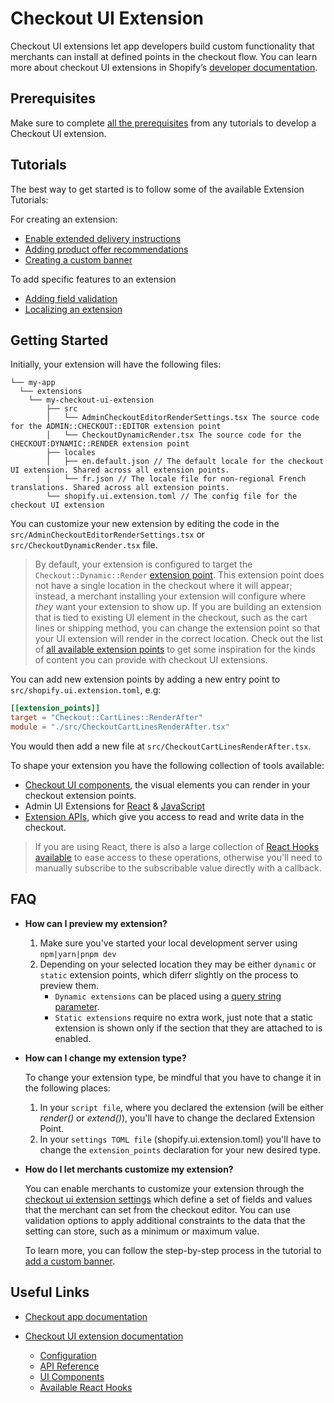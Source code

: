 # Checkout UI Extension

Checkout UI extensions let app developers build custom functionality that merchants can install at defined points in the checkout flow. You can learn more about checkout UI extensions in Shopify’s [developer documentation](https://shopify.dev/api/checkout-extensions/checkout).


## Prerequisites
Make sure to complete [all the prerequisites](https://shopify.dev/apps/checkout/delivery-instructions/getting-started#requirements) from any tutorials to develop a Checkout UI extension.

## Tutorials
The best way to get started is to follow some of the available Extension Tutorials:

For creating an extension:
* [Enable extended delivery instructions](https://shopify.dev/apps/checkout/delivery-instructions)
* [Adding product offer recommendations](https://shopify.dev/apps/checkout/product-offers)
* [Creating a custom banner](https://shopify.dev/apps/checkout/custom-banners)

To add specific features to an extension
* [Adding field validation](https://shopify.dev/apps/checkout/validation)
* [Localizing an extension](https://shopify.dev/apps/checkout/localize-ui-extensions)

## Getting Started
Initially, your extension will have the following files:

```
└── my-app
  └── extensions
    └── my-checkout-ui-extension
        ├── src
        │   └── AdminCheckoutEditorRenderSettings.tsx The source code for the ADMIN::CHECKOUT::EDITOR extension point
        │   └── CheckoutDynamicRender.tsx The source code for the CHECKOUT:DYNAMIC::RENDER extension point
        ├── locales
        │   ├── en.default.json // The default locale for the checkout UI extension. Shared across all extension points.
        │   └── fr.json // The locale file for non-regional French translations. Shared across all extension points.
        └── shopify.ui.extension.toml // The config file for the checkout UI extension

```

You can customize your new extension by editing the code in the `src/AdminCheckoutEditorRenderSettings.tsx` or `src/CheckoutDynamicRender.tsx` file.

> By default, your extension is configured to target the `Checkout::Dynamic::Render` [extension point](https://shopify.dev/api/checkout-extensions/checkout#extension-points). This extension point does not have a single location in the checkout where it will appear; instead, a merchant installing your extension will configure where *they* want your extension to show up.
> If you are building an extension that is tied to existing UI element in the checkout, such as the cart lines or shipping method, you can change the extension point so that your UI extension will render in the correct location. Check out the list of [all available extension points](https://shopify.dev/api/checkout-extensions/checkout#extension-points) to get some inspiration for the kinds of content you can provide with checkout UI extensions.

You can add new extension points by adding a new entry point to `src/shopify.ui.extension.toml`, e.g:

```` toml
[[extension_points]]
target = "Checkout::CartLines::RenderAfter"
module = "./src/CheckoutCartLinesRenderAfter.tsx"
````

You would then add a new file at `src/CheckoutCartLinesRenderAfter.tsx`.

To shape your extension you have the following collection of tools available:

* [Checkout UI components](https://shopify.dev/api/checkout-extensions/checkout/components), the visual elements you can render in your checkout extension points.
* Admin UI Extensions for [React](https://github.com/Shopify/ui-extensions/tree/main/packages/admin-ui-extensions-react) & [JavaScript](https://github.com/Shopify/ui-extensions/tree/main/packages/admin-ui-extensions)
* [Extension APIs](https://shopify.dev/api/checkout-extensions/checkout/extension-points/api), which give you access to read and write data in the checkout.

> If you are using React, there is also a large collection of [React Hooks available](https://shopify.dev/api/checkout-extensions/checkout/extension-points/api#react-hooks) to ease access to these operations, otherwise you'll need to manually subscribe to the subscribable value directly with a callback.

## FAQ
* **How can I preview my extension?**

  1. Make sure you've started your local development server using `npm|yarn|pnpm dev`
  2. Depending on your selected location they may be either `dynamic` or `static` extension points, which diferr slightly on the process to preview them.
      - `Dynamic extensions` can be placed using a [query string parameter](https://shopify.dev/apps/checkout/test-ui-extensions#dynamic-extension-points).
      - `Static extensions` require no extra work, just note that a static extension is shown only if the section that they are attached to is enabled.

* **How can I change my extension type?**

    To change your extension type, be mindful that you have to change it in the following places:
    1. In your `script file`, where you declared the extension (will be either _render()_ or _extend()_), you'll have to change the declared Extension Point.
    2. In your `settings TOML file` (shopify.ui.extension.toml) you'll have to change the `extension_points` declaration for your new desired type.

* **How do I let merchants customize my extension?**

    You can enable merchants to customize your extension through the [checkout ui extension settings](https://shopify.dev/api/checkout-extensions/checkout/configuration#settings-definition) which define a set of fields and values that the merchant can set from the checkout editor. You can use validation options to apply additional constraints to the data that the setting can store, such as a minimum or maximum value.

    To learn more, you can follow the step-by-step process in the tutorial to [add a custom banner](https://shopify.dev/apps/checkout/custom-banners/add-custom-banner).

## Useful Links

- [Checkout app documentation](https://shopify.dev/apps/checkout)

- [Checkout UI extension documentation](https://shopify.dev/api/checkout-extensions)
  - [Configuration](https://shopify.dev/api/checkout-extensions/checkout/configuration)
  - [API Reference](https://shopify.dev/api/checkout-extensions/checkout/extension-points/api)
  - [UI Components](https://shopify.dev/api/checkout-extensions/checkout/components)
  - [Available React Hooks](https://shopify.dev/api/checkout-extensions/checkout/extension-points/api#react-hooks)
